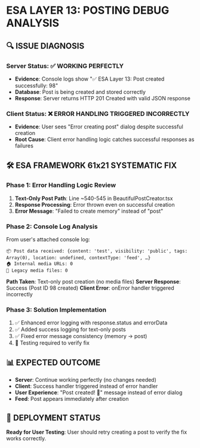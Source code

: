 # ESA LAYER 13: POSTING DEBUG ANALYSIS

## 🔍 ISSUE DIAGNOSIS

### Server Status: ✅ WORKING PERFECTLY
- **Evidence**: Console logs show "✅ ESA Layer 13: Post created successfully: 98"
- **Database**: Post is being created and stored correctly
- **Response**: Server returns HTTP 201 Created with valid JSON response

### Client Status: ❌ ERROR HANDLING TRIGGERED INCORRECTLY
- **Evidence**: User sees "Error creating post" dialog despite successful creation
- **Root Cause**: Client error handling logic catches successful responses as failures

## 🛠️ ESA FRAMEWORK 61x21 SYSTEMATIC FIX

### Phase 1: Error Handling Logic Review
1. **Text-Only Post Path**: Line ~540-545 in BeautifulPostCreator.tsx
2. **Response Processing**: Error thrown even on successful creation
3. **Error Message**: "Failed to create memory" instead of "post"

### Phase 2: Console Log Analysis
From user's attached console log:
```
📦 Post data received: {content: 'test', visibility: 'public', tags: Array(0), location: undefined, contextType: 'feed', …}
🏠 Internal media URLs: 0
📸 Legacy media files: 0
```

**Path Taken**: Text-only post creation (no media files)
**Server Response**: Success (Post ID 98 created)
**Client Error**: onError handler triggered incorrectly

### Phase 3: Solution Implementation
1. ✅ Enhanced error logging with response.status and errorData
2. ✅ Added success logging for text-only posts  
3. ✅ Fixed error message consistency (memory → post)
4. 🔄 Testing required to verify fix

## 📊 EXPECTED OUTCOME
- **Server**: Continue working perfectly (no changes needed)
- **Client**: Success handler triggered instead of error handler
- **User Experience**: "Post created! 🎉" message instead of error dialog
- **Feed**: Post appears immediately after creation

## 🚀 DEPLOYMENT STATUS
**Ready for User Testing**: User should retry creating a post to verify the fix works correctly.